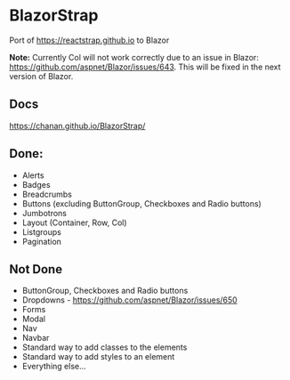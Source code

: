 # BlazorStrap

Port of https://reactstrap.github.io to Blazor

**Note:** Currently Col will not work correctly due to an issue in Blazor: https://github.com/aspnet/Blazor/issues/643. This will be fixed in the next version of Blazor.

## Docs
https://chanan.github.io/BlazorStrap/

## Done:
 * Alerts
 * Badges
 * Breadcrumbs
 * Buttons (excluding ButtonGroup, Checkboxes and Radio buttons)
 * Jumbotrons
 * Layout (Container, Row, Col)
 * Listgroups
 * Pagination

## Not Done

* ButtonGroup, Checkboxes and Radio buttons
* Dropdowns - https://github.com/aspnet/Blazor/issues/650
* Forms
* Modal
* Nav
* Navbar
* Standard way to add classes to the elements
* Standard way to add styles to an element
* Everything else...